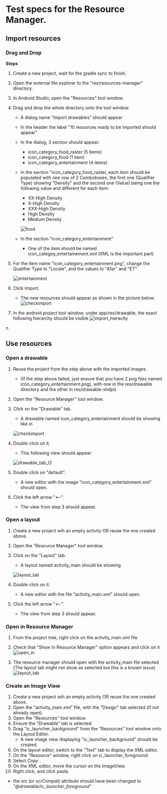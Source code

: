 # Test specs for the Resource Manager.

## Import resources

### Drag and Drop

**Steps**
1. Create a new project, wait for the gradle sync to finish.
2. Open the external file explorer to the "res/resources-manager" directory.
3. In Android Studio, open the "Resources" tool window.
4. Drag and drop the whole directory onto the tool window.
   - A dialog name "Import drawables" should appear
   - In the header the label "10 resources ready to be imported should appear"
   -  In the dialog, 3 section should appear:
      + icon_category_food_raster (5 items)
      + icon_category_food (1 item)
      + icon_category_entertainment (4 items)

   - In the section "icon_category_food_raster, each item should be populated
    with one row of 2 Comboboxes, the first one (Qualifier Type) showing "Density" and the second
    one (Value) being one the following value and different for each item:

      + XX-High Density
      + X-High Density
      + XXX-High Density
      + High Density
      + Medium Density

      ![food]

   - In the section "icon_category_entertainment" 
      + One of the item should be named icon_categoy_entertainement.xml (XML is
        the important part)

5. For the item name "icon_category_entertainment.png", change the Qualifier Type to "Locale",
   and the values to "Afar" and "ET"

   ![entertainment]

6. Click Import.
   - The new resources should appear as shown in the picture below.
   ![checkimport]
7. In the android project tool window, under app/res/drawable, the exact following hierarchy should be visible
  ![import_hierachy]

[food]: res/resources-manager/screenshots/import_dialog_raster_food.png
[entertainment]: res/resources-manager/screenshots/category_entertainment.png
[checkimport]: res/resources-manager/screenshots/check_result_dnd_import.png
[import_hierachy]: res/resources-manager/screenshots/import_hierarchy.png
n
## Use resources

### Open a drawable
   
   1. Reuse the project from the step above with the imported images.
       - (If the step above failed, just ensure that you have 2 png files
        named icon_category_entertainment.png), with one in the 
        res/drawable directory and the other in res/drawable-xhdpi)
   
   2. Open the "Resource Manager" tool window.
   3. Click on the "Drawable" tab.
       - A drawable named icon_category_entertainment should be showing like in
   
       ![checkimport]
   
   4. Double click on it.
      -  This following view should appear:
   
       ![drawable_tab_l2]
   
   5. Double click on "default".
      - A new editor with the image "icon_category_entertainment.xml" should open.
   6. Click the left arrow  "<--".
      - The view from step 3 should appear.

### Open a layout

1. Create a new project wih an empty activity OR reuse the one created above.
2. Open the "Resource Manager" tool window.
3. Click on the "Layout" tab.
    - A layout named activity_main should be showing

    ![layout_tab]

4. Double click on it.
   - A new editor with the file "activity_main.xml" should open.

5. Click the left arrow  "<--".
   - The view from step 3 should appear.
   
   
### Open in Resource Manager

  1. From the project tree, right click on the activity_main.xml file
  2. Check that "Show In Resource Manager" option appears and click 
  on it
   ![open_in]

  3. The resource manager should open with the activity_main file selected
(The layout tab might not show as selected but this is a known issue)
   ![layout_tab]

### Create an Image View

1. Create a new project wih an empty activity OR reuse the one created above.
2. Open the "activity_main.xml" file, with the "Design" tab selected (if not already open).
3. Open the "Resources" tool window.
4. Ensure the "Drawable" tab is selected.
5. Drag "ic_launcher_background" from the "Resources" tool window onto the Layout Editor.
   -  A new image view displaying "ic_launcher_background" should be created.
6. On the layout editor, switch to the "Text" tab to display the XML editor.
7. On the "Resource" window, right click on ic_launcher_foreground.
8. Select _Copy_ .
9. On the XML editor, move the cursor on the ImageView.
10. Right click, and click paste.
  - the _src_ (or _scrCompat_) attribute should have been changed to  _"@drawable/ic_launcher_foreground"_

[layout_tab]: res/resources-manager/screenshots/layout_tab.png
[drawable_tab_l2]: res/resources-manager/screenshots/drawable_tab_l2.png
[open_in]: res/resources-manager/screenshots/open_in_res_manag.png
